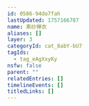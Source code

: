 ```yaml
---
id: 0586-94do7fah
lastUpdated: 1757166787
name: 素纱褝衣
aliases: []
layer: 3
categoryId: cat_8abY-bU7
tagIds:
  - tag_eAgXxyKy
nsfw: false
parent: ""
relatedEntries: []
timelineEvents: []
titledLinks: []
---
```


